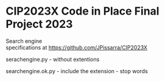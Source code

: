 # CIP2023X  Code in Place Final Project 2023
Search engine  
specifications at https://github.com/JPissarra/CIP2023X

serachengine.py     - without extentions

searchengine.ok.py  - include the extension - stop words
